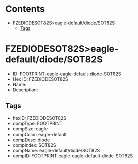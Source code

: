 



Contents
========

* [FZEDIODESOT82S>eagle-default/diode/SOT82S](#fzediodesot82seagle-defaultdiodesot82s)
	* [Tags](#tags)

# FZEDIODESOT82S>eagle-default/diode/SOT82S

- ID: FOOTPRINT-eagle-eagle-default-diode-SOT82S
- Hex ID: FZEDIODESOT82S
- Name: 
- Description: 

## Tags

- hexID: FZEDIODESOT82S
- oompType: FOOTPRINT
- oompSize: eagle
- oompColor: eagle-default
- oompDesc: diode
- oompIndex: SOT82S
- oompName: eagle-default/diode/SOT82S
- oompID: FOOTPRINT-eagle-eagle-default-diode-SOT82S
